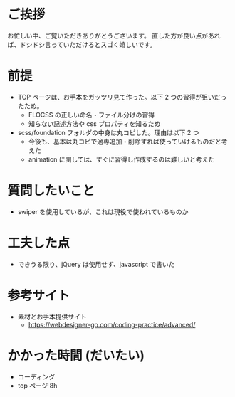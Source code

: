 # ご挨拶

お忙しい中、ご覧いただきありがとうございます。
直した方が良い点があれば、ドシドシ言っていただけるとスゴく嬉しいです。

# 前提

- TOP ページは、お手本をガッツリ見て作った。以下 2 つの習得が狙いだったため。
  - FLOCSS の正しい命名・ファイル分けの習得
  - 知らない記述方法や css プロパティを知るため
- scss/foundation フォルダの中身は丸コピした。理由は以下 2 つ
  - 今後も、基本は丸コピで適専追加・削除すれば使っていけるものだと考えた
  - animation に関しては、すぐに習得し作成するのは難しいと考えた

# 質問したいこと

- swiper を使用しているが、これは現役で使われているものか

# 工夫した点

- できうる限り、jQuery は使用せず、javascript で書いた

# 参考サイト

- 素材とお手本提供サイト
  - https://webdesigner-go.com/coding-practice/advanced/

# かかった時間 (だいたい)

- コーディング
- top ページ 8h
